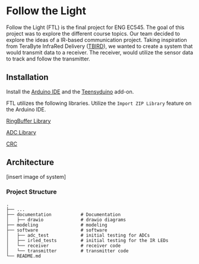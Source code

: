 # Follow the Light

Follow the Light (FTL) is the final project for ENG EC545. The goal of this project was to explore the different course topics. Our team decided to explore the ideas of a IR-based communication project. Taking inspiration from TeraByte InfraRed Delivery ([TBIRD](https://www.ll.mit.edu/sites/default/files/other/doc/2023-02/TVO_Technology_Highlight_12_TBird.pdf)), we wanted to create a system that would transmit data to a receiver. The receiver, would utilize the sensor data to track and follow the transmitter.

## Installation

Install the [Arduino IDE](https://support.arduino.cc/hc/en-us/articles/360019833020-Download-and-install-Arduino-IDE) and the [Teensyduino](https://www.pjrc.com/teensy/td_download.html) add-on.

FTL utilizes the following libraries. Utilize the `Import ZIP Library` feature on the Arduino IDE.

[RingBuffer Library](https://github.com/Locoduino/RingBuffer)

[ADC Library](https://github.com/pedvide/ADC)

[CRC](https://github.com/RobTillaart/CRC)

## Architecture

[insert image of system]

### Project Structure

```
.
├── ...
├── documentation           # Documentation
│   ├── drawio              # drawio diagrams
├── modeling                # modeling
├── software                # software
│   ├── adc_test            # initial testing for ADCs
│   ├── irled_tests         # initial testing for the IR LEDs
│   └── receiver            # receiver code
│   └── transmitter         # transmitter code
└── README.md
```
